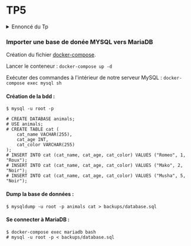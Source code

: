 # TP5
<details>
<summary>Ennoncé du Tp</summary>

```
Utilisez la configuration docker-compose précédente (TP4) afin d'instancier un serveur MySQL et un serveur MariaDB qui partagent un dossier /backups commun.

Connectez vous en premier au serveur MySQL, créez une base de données avec au moins une table qui contient quelques données.

Exportez cette base de données dans le dossier /backups.

Connectez vous au serveur MariaDB et importez la base que vous venez d'exporter.
```

</details>

### Importer une base de donée MYSQL vers MariaDB  

Création du fichier [docker-compose](docker-compose.yaml).

Lancer le conteneur : `docker-compose up -d` 

Exécuter des commandes à l'intérieur de notre serveur MySQL : `docker-compose exec mysql sh`

#### Création de la bdd :
`$ mysql -u root -p`

```
# CREATE DATABASE animals;
# USE animals;
# CREATE TABLE cat (
    cat_name VACHAR(255),
    cat_age INT,
    cat_color VARCHAR(255)
);
# INSERT INTO cat (cat_name, cat_age, cat_color) VALUES ("Romeo", 1, "Roux");
# INSERT INTO cat (cat_name, cat_age, cat_color) VALUES ("Mako", 2, "Noir");
# INSERT INTO cat (cat_name, cat_age, cat_color) VALUES ("Musha", 5, "Noir");

```

#### Dump la base de données :
`$ mysqldump -u root -p animals cat > backups/database.sql`

#### Se connecter à MariaDB :
```
$ docker-compose exec mariadb bash
# mysql -u root -p < backups/database.sql
```